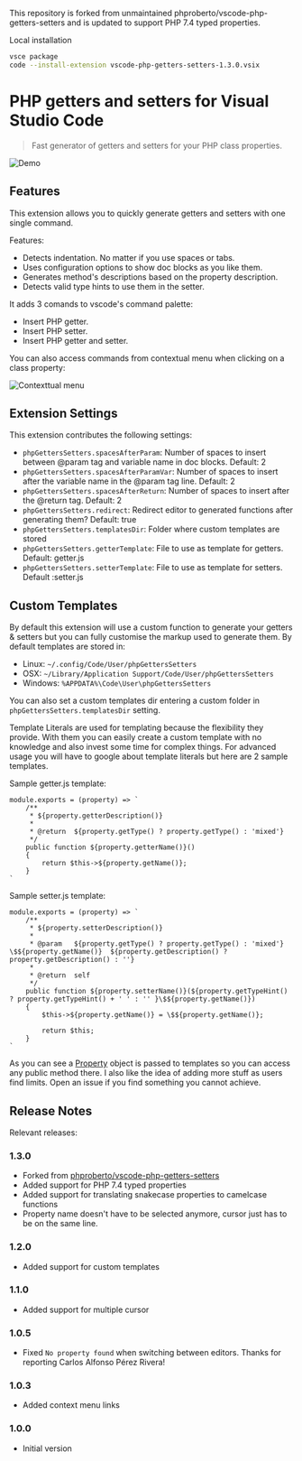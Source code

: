This repository is forked from unmaintained phproberto/vscode-php-getters-setters
and is updated to support PHP 7.4 typed properties.

Local installation
```bash
vsce package
code --install-extension vscode-php-getters-setters-1.3.0.vsix
```

# PHP getters and setters for Visual Studio Code

> Fast generator of getters and setters for your PHP class properties.

![Demo](images/demo.gif)

## Features

This extension allows you to quickly generate getters and setters with one single command.

Features:

* Detects indentation. No matter if you use spaces or tabs.
* Uses configuration options to show doc blocks as you like them.
* Generates method's descriptions based on the property description.
* Detects valid type hints to use them in the setter.

It adds 3 comands to vscode's command palette:

* Insert PHP getter.
* Insert PHP setter.
* Insert PHP getter and setter.

You can also access commands from contextual menu when clicking on a class property:

![Contexttual menu](images/context-menu.jpg)

## Extension Settings

This extension contributes the following settings:

* `phpGettersSetters.spacesAfterParam`: Number of spaces to insert between @param tag and variable name in doc blocks. Default: 2
* `phpGettersSetters.spacesAfterParamVar`: Number of spaces to insert after the variable name in the @param tag line. Default: 2
* `phpGettersSetters.spacesAfterReturn`: Number of spaces to insert after the @return tag. Default: 2
* `phpGettersSetters.redirect`: Redirect editor to generated functions after generating them? Default: true
* `phpGettersSetters.templatesDir`: Folder where custom templates are stored
* `phpGettersSetters.getterTemplate`: File to use as template for getters. Default: getter.js
* `phpGettersSetters.setterTemplate`: File to use as template for setters. Default :setter.js

## Custom Templates

By default this extension will use a custom function to generate your getters & setters but you can fully customise the markup used to generate them. By default templates are stored in:

* Linux: `~/.config/Code/User/phpGettersSetters`
* OSX: `~/Library/Application Support/Code/User/phpGettersSetters`
* Windows: `%APPDATA%\Code\User\phpGettersSetters`

You can also set a custom templates dir entering a custom folder in `phpGettersSetters.templatesDir` setting.

Template Literals are used for templating because the flexibility they provide. With them you can easily create a custom template with no knowledge and also invest some time for complex things. For advanced usage you will have to google about template literals but here are 2 sample templates.

Sample getter.js template:

```
module.exports = (property) => `
	/**
	 * ${property.getterDescription()}
	 *
	 * @return  ${property.getType() ? property.getType() : 'mixed'}
	 */
	public function ${property.getterName()}()
	{
		return $this->${property.getName()};
	}
`
```

Sample setter.js template:

```
module.exports = (property) => `
	/**
	 * ${property.setterDescription()}
	 *
	 * @param   ${property.getType() ? property.getType() : 'mixed'}  \$${property.getName()}  ${property.getDescription() ? property.getDescription() : ''}
	 *
	 * @return  self
	 */
	public function ${property.setterName()}(${property.getTypeHint() ? property.getTypeHint() + ' ' : '' }\$${property.getName()})
	{
		$this->${property.getName()} = \$${property.getName()};

		return $this;
	}
`
```

As you can see a [Property](blob/master/src/Property.ts) object is passed to templates so you can access any public method there. I also like the idea of adding more stuff as users find limits. Open an issue if you find something you cannot achieve.

## Release Notes

Relevant releases:

### 1.3.0

* Forked from [phproberto/vscode-php-getters-setters](https://github.com/phproberto/vscode-php-getters-setters)
* Added support for PHP 7.4 typed properties
* Added support for translating snakecase properties to camelcase functions
* Property name doesn't have to be selected anymore, cursor just has to be on the same line.

### 1.2.0
* Added support for custom templates

### 1.1.0
* Added support for multiple cursor

### 1.0.5
* Fixed `No property found` when switching between editors. Thanks for reporting Carlos Alfonso Pérez Rivera!

### 1.0.3

* Added context menu links

### 1.0.0

* Initial version
